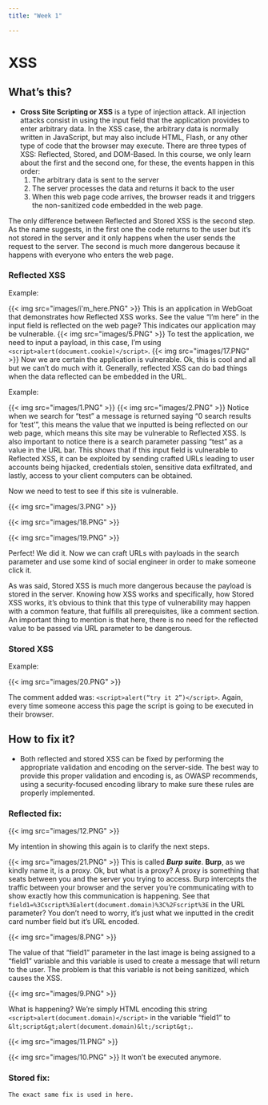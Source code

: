 ```yaml
---
title: "Week 1"   
 
---
```


# **XSS** # 
## **What’s this?** ##
 - **Cross Site Scripting or XSS** is a type of injection attack. All injection attacks consist in using the input field that the application provides to enter arbitrary data. In the XSS case, the arbitrary data is normally written in JavaScript, but may also include HTML, Flash, or any other type of code that the browser may execute. There are three types of XSS: Reflected, Stored, and DOM-Based. In this course, we only learn about the first and the second one, for these, the events happen in this order:
    1. The arbitrary data is sent to the server
    2. The server processes the data and returns it back to the user
    3. When this web page code arrives, the browser reads it and triggers the non-sanitized code embedded in the web page.  
    
The only difference between Reflected and Stored XSS is the second step. As the name suggests, in the first one the code returns to the user but it’s not stored in the server and it only happens when the user sends the request to the server. The second is much more dangerous because it happens with everyone who enters the web page.

### **Reflected XSS**

Example:

{{< img src="images/i'm_here.PNG" >}}
This is an application in WebGoat that demonstrates how Reflected XSS works. See the value “I’m here” in the input field is reflected on the web page? This indicates our application may be vulnerable.
{{< img src="images/5.PNG" >}}
To test the application, we need to input a payload, in this case, I’m using  ```<script>alert(document.cookie)</script>```.
{{< img src="images/17.PNG" >}}
Now we are certain the application is vulnerable. Ok, this is cool and all but we can’t do much with it. Generally, reflected XSS can do bad things when the data reflected can be embedded in the URL.

Example:

{{< img src="images/1.PNG" >}}
{{< img src="images/2.PNG" >}}
Notice when we search for “test” a message is returned saying “0 search results for ‘test’”, this means the value that we inputted is being reflected on our web page, which means this site may be vulnerable to Reflected XSS. Is also important to notice there is a search parameter passing “test” as a value in the URL bar. This shows that if this input field is vulnerable to Reflected XSS, it can be exploited by sending crafted URLs leading to user accounts being hijacked, credentials stolen, sensitive data exfiltrated, and lastly, access to your client computers can be obtained.

Now we need to test to see if this site is vulnerable.

{{< img src="images/3.PNG" >}}

{{< img src="images/18.PNG" >}}

{{< img src="images/19.PNG" >}}

Perfect! We did it.	 Now we can craft URLs with payloads in the search parameter and use some kind of social engineer in order to make someone click it.

As was said, Stored XSS is much more dangerous because the payload is stored in the server. Knowing how XSS works and specifically, how Stored XSS works, it’s obvious to think that this type of vulnerability may happen with a common feature, that fulfills all prerequisites, like a comment section. An important thing to mention is that here, there is no need for the reflected value to be passed via URL parameter to be dangerous.

### **Stored XSS**

Example:

{{< img src="images/20.PNG" >}}

The comment added was: ```<script>alert(“try it 2”)</script>```.
Again, every time someone access this page the script is going to be executed in their browser.  

## **How to fix it?**
- Both reflected and stored XSS can be fixed by performing the appropriate validation and encoding on the server-side. The best way to provide this proper validation and encoding is, as OWASP recommends, using a security-focused encoding library to make sure these rules are properly implemented.

### **Reflected fix**:

{{< img src="images/12.PNG" >}}

My intention in showing this again is to clarify the next steps.

{{< img src="images/21.PNG" >}}
This is called ***Burp suite***. **Burp**, as we kindly name it, is a proxy. Ok, but what is a proxy? A proxy is something that seats between you and the server you trying to access. Burp intercepts the traffic between your browser and the server you’re communicating with to show exactly how this communication is happening. See that  ```field1=%3Cscript%3Ealert(document.domain)%3C%2Fscript%3E``` in the URL parameter?
You don’t need to worry, it’s just what we inputted in the credit card number field but it’s URL encoded.

{{< img src="images/8.PNG" >}}

The value of that “field1” parameter in the last image is being assigned to a “field1” variable and this variable is used to create a message that will return to the user. The problem is that this variable is not being sanitized, which causes the XSS.

{{< img src="images/9.PNG" >}}

What is happening? We’re simply HTML encoding this string  ```<script>alert(document.domain)</script>``` in the variable “field1” to ```&lt;script&gt;alert(document.domain)&lt;/script&gt;```.

{{< img src="images/11.PNG" >}}

{{< img src="images/10.PNG" >}}
It won’t be executed anymore.

### **Stored fix**: 
    The exact same fix is used in here.

